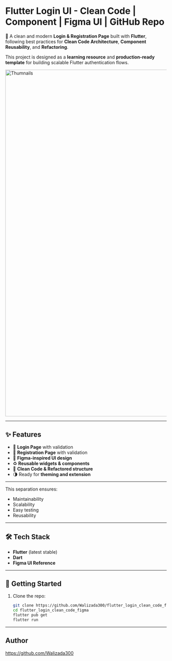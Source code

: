 # Flutter Login UI - Clean Code | Component | Figma UI | GitHub Repo

🚀 A clean and modern **Login & Registration Page** built with **Flutter**, following best practices for **Clean Code Architecture**, **Component Reusability**, and **Refactoring**.  

This project is designed as a **learning resource** and **production-ready template** for building scalable Flutter authentication flows.  

<img width="1920" height="1080" alt="Thumnails" src="https://github.com/user-attachments/assets/1e8b1e0a-1e47-4604-890d-6d4b2d6c5bf3" />

---

## ✨ Features
- 📱 **Login Page** with validation  
- 📝 **Registration Page** with validation  
- 🎨 **Figma-inspired UI design**  
- ♻️ **Reusable widgets & components**  
- 🧹 **Clean Code & Refactored structure**  
- 🌗 Ready for **theming and extension**  

---

This separation ensures:
- Maintainability  
- Scalability  
- Easy testing  
- Reusability

---

## 🛠️ Tech Stack
- **Flutter** (latest stable)  
- **Dart**  
- **Figma UI Reference**

---

## 🚀 Getting Started
1. Clone the repo:
   ```bash
   git clone https://github.com/Walizada300/flutter_login_clean_code_figma.git
   cd flutter_login_clean_code_figma
   flutter pub get
   flutter run
   ```

---

## Author
https://github.com/Walizada300
